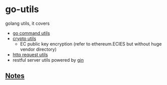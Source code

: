 # go-utils


golang utils, it covers
- [go command utils](./scripts)
- [crypto utils](./crypto)
   - EC public key encryption (refer to ethereum.ECIES but without huge vendor directory)
- [http request utils](./http)
- restful server utils powered by [gin](https://github.com/gin-gonic/gin) 


## [Notes](https://github.com/davidkhala/goutils/wiki/Notes)

